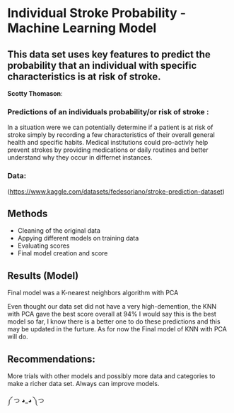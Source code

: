 # Individual Stroke Probability - Machine Learning Model
## This data set uses key features to predict the probability that an individual with specific characteristics is at risk of stroke.

**Scotty Thomason**: 

### Predictions of an individuals probability/or risk of stroke :

In a situation were we can potentially determine if a patient is at risk of stroke simply by recording a few characteristics of their overall general health and specific habits. Medical institutions could pro-activly help prevent strokes by providing medications or daily routines and better understand why they occur in differnet instances.


### Data:
(https://www.kaggle.com/datasets/fedesoriano/stroke-prediction-dataset)


## Methods
- Cleaning of the original data
- Appying different models on training data
- Evaluating scores
- Final model creation and score

## Results (Model)


Final model was a K-nearest neighbors algorithm with PCA

Even thought our data set did not have a very high-demention, the KNN with PCA gave the best score overall at 94%
I would say this is the best model so far, I know there is a better one to do these predictions and this may be updated in the furture. As for now the Final model of KNN with PCA will do.



## Recommendations:

More trials with other models and possibly more data and categories to make a richer data set.
Always can improve models.

༼ つ ◕_◕ ༽つ
